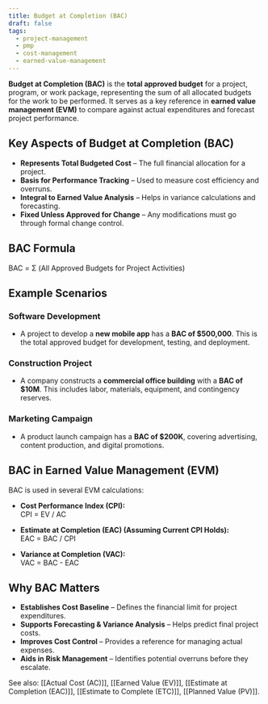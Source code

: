 ```yaml
---
title: Budget at Completion (BAC)
draft: false
tags:
  - project-management
  - pmp
  - cost-management
  - earned-value-management
---
```


**Budget at Completion (BAC)** is the **total approved budget** for a project, program, or work package, representing the sum of all allocated budgets for the work to be performed. It serves as a key reference in **earned value management (EVM)** to compare against actual expenditures and forecast project performance.

## Key Aspects of Budget at Completion (BAC)
- **Represents Total Budgeted Cost** – The full financial allocation for a project.
- **Basis for Performance Tracking** – Used to measure cost efficiency and overruns.
- **Integral to Earned Value Analysis** – Helps in variance calculations and forecasting.
- **Fixed Unless Approved for Change** – Any modifications must go through formal change control.

## BAC Formula
BAC = Σ (All Approved Budgets for Project Activities)

## Example Scenarios

### **Software Development**
- A project to develop a **new mobile app** has a **BAC of $500,000**. This is the total approved budget for development, testing, and deployment.

### **Construction Project**
- A company constructs a **commercial office building** with a **BAC of $10M**. This includes labor, materials, equipment, and contingency reserves.

### **Marketing Campaign**
- A product launch campaign has a **BAC of $200K**, covering advertising, content production, and digital promotions.

## BAC in Earned Value Management (EVM)
BAC is used in several EVM calculations:

- **Cost Performance Index (CPI):**  
  CPI = EV / AC

- **Estimate at Completion (EAC) (Assuming Current CPI Holds):**  
  EAC = BAC / CPI

- **Variance at Completion (VAC):**  
  VAC = BAC - EAC

## Why BAC Matters
- **Establishes Cost Baseline** – Defines the financial limit for project expenditures.
- **Supports Forecasting & Variance Analysis** – Helps predict final project costs.
- **Improves Cost Control** – Provides a reference for managing actual expenses.
- **Aids in Risk Management** – Identifies potential overruns before they escalate.

See also: [[Actual Cost (AC)]], [[Earned Value (EV)]], [[Estimate at Completion (EAC)]], [[Estimate to Complete (ETC)]], [[Planned Value (PV)]].
